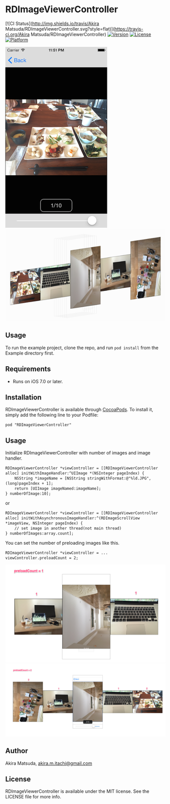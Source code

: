 # RDImageViewerController

[![CI Status](http://img.shields.io/travis/Akira Matsuda/RDImageViewerController.svg?style=flat)](https://travis-ci.org/Akira Matsuda/RDImageViewerController)
[![Version](https://img.shields.io/cocoapods/v/RDImageViewerController.svg?style=flat)](http://cocoadocs.org/docsets/RDImageViewerController)
[![License](https://img.shields.io/cocoapods/l/RDImageViewerController.svg?style=flat)](http://cocoadocs.org/docsets/RDImageViewerController)
[![Platform](https://img.shields.io/cocoapods/p/RDImageViewerController.svg?style=flat)](http://cocoadocs.org/docsets/RDImageViewerController)

![](https://raw.githubusercontent.com/0x0c/RDImageViewerController/master/Example/Screenshot/1.png)
![](https://raw.githubusercontent.com/0x0c/RDImageViewerController/master/Example/Screenshot/2.png)

## Usage

To run the example project, clone the repo, and run `pod install` from the Example directory first.

## Requirements

- Runs on iOS 7.0 or later.

## Installation

RDImageViewerController is available through [CocoaPods](http://cocoapods.org). To install
it, simply add the following line to your Podfile:

    pod "RDImageViewerController"

## Usage

Initialize RDImageViewerController with number of images and image handler.

	RDImageViewerController *viewController = [[RDImageViewerController alloc] initWithImageHandler:^UIImage *(NSInteger pageIndex) {
		NSString *imageName = [NSString stringWithFormat:@"%ld.JPG", (long)pageIndex + 1];
		return [UIImage imageNamed:imageName];
	} numberOfImage:10];

or

	RDImageViewerController *viewController = [[RDImageViewerController alloc] initWithAsynchronousImageHandler:^(RDImageScrollView *imageView, NSInteger pageIndex) {
		// set image in another thread(not main thread)
	} numberOfImages:array.count];

You can set the number of preloading images like this.

	RDImageViewerController *viewController = ...
	viewController.preloadCount = 2;

![](https://raw.githubusercontent.com/0x0c/RDImageViewerController/master/Example/Screenshot/3.png)
![](https://raw.githubusercontent.com/0x0c/RDImageViewerController/master/Example/Screenshot/4.png)

## Author

Akira Matsuda, akira.m.itachi@gmail.com

## License

RDImageViewerController is available under the MIT license. See the LICENSE file for more info.

